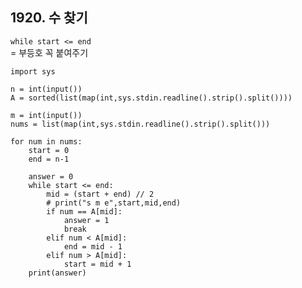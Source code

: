 ## 1920. 수 찾기

```while start <= end```   
= 부등호 꼭 붙여주기

```python3
import sys

n = int(input())
A = sorted(list(map(int,sys.stdin.readline().strip().split())))

m = int(input())
nums = list(map(int,sys.stdin.readline().strip().split()))

for num in nums:
    start = 0
    end = n-1

    answer = 0
    while start <= end:
        mid = (start + end) // 2
        # print("s m e",start,mid,end)
        if num == A[mid]:
            answer = 1
            break
        elif num < A[mid]:
            end = mid - 1
        elif num > A[mid]:
            start = mid + 1
    print(answer)
```
